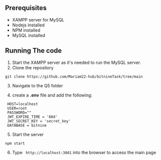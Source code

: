 ## Prerequisites
- XAMPP server for MySQL
- Nodejs installed
- NPM installed
- MySQL installed

## Running The code
1) Start the XAMPP server as it's needed to run the MySQL server. 
2) Clone the repository
  ```
  git clone https://github.com/Mariam22-hub/bitnineTask/tree/main
  ```
3) Navigate to the Q5 folder
  
4) create a **.env** file and add the following:
 ```
  HOST=localhost
  USER=root
  PASSWORD=""
  JWT_EXPIRE_TIME = '60d'
  JWT_SECRET_KEY = 'secret_key'
  DATABASE = bitnine
```
5) Start the server
```
npm start
```
6) Type ``` http://localhost:3001``` into the browser to access the main page 
